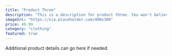 ```yaml
---
title: "Product Three"
description: "This is a description for product three. You won't believe how amazing it is."
imageSrc: "https://via.placeholder.com/400x300"
price: 49.99
category: "clothing"
featured: true
---
```


Additional product details can go here if needed.